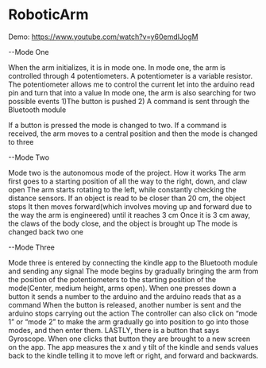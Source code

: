 # RoboticArm
Demo: https://www.youtube.com/watch?v=y60emdIJogM

--Mode One


When the arm initializes, it is in mode one. In mode one, the arm is controlled through 4 potentiometers.
A potentiometer is a variable resistor. The potentiometer allows me to control the current let into the arduino read pin and turn that into a value
In mode one, the arm is also searching for two possible events
1)The button is pushed
2) A command is sent through the Bluetooth module

If a button is pressed the mode is changed to two. 
If a command is received, the arm moves to a central position and then the mode is changed to three


--Mode Two


Mode two is the autonomous mode of the project.
How it works
The arm first goes to a starting position of  all the way to the right, down, and claw open
The arm starts rotating to the left, while constantly checking the distance sensors.
If an object is read to be closer than 20 cm, the object stops
It then moves forward(which involves moving up and forward due to the way the arm is engineered) until it reaches 3 cm
Once it is 3 cm away, the claws of the body close, and the object is brought up
The mode is changed back two one


--Mode Three


Mode three is entered by connecting the kindle app to the Bluetooth module and sending any signal
The mode begins by gradually bringing the arm from the position of the potentiometers to the starting position of the mode(Center, medium height, arms open).
When one presses down a button it sends a number to the arduino and the arduino reads that as a command
When the button is released, another number is sent and the arduino stops carrying out the action
The controller can also click on “mode 1” or “mode 2” to make the arm gradually go into position to go into those modes, and then enter them.
LASTLY, there is a button that says Gyroscope.
When one clicks that button they are brought to a new screen on the app. The app measures the x and y tilt of the kindle and sends values back to the kindle telling it to move left or right, and forward and backwards.
